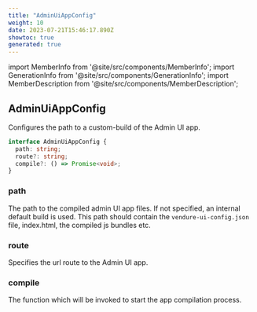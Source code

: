 ```yaml
---
title: "AdminUiAppConfig"
weight: 10
date: 2023-07-21T15:46:17.890Z
showtoc: true
generated: true
---
```

<!-- This file was generated from the Vendure source. Do not modify. Instead, re-run the "docs:build" script -->
import MemberInfo from '@site/src/components/MemberInfo';
import GenerationInfo from '@site/src/components/GenerationInfo';
import MemberDescription from '@site/src/components/MemberDescription';


## AdminUiAppConfig

<GenerationInfo sourceFile="packages/common/src/shared-types.ts" sourceLine="331" packageName="@vendure/common" />

Configures the path to a custom-build of the Admin UI app.

```ts title="Signature"
interface AdminUiAppConfig {
  path: string;
  route?: string;
  compile?: () => Promise<void>;
}
```

<div className="members-wrapper">

### path

<MemberInfo kind="property" type="string"   />

The path to the compiled admin UI app files. If not specified, an internal
default build is used. This path should contain the `vendure-ui-config.json` file,
index.html, the compiled js bundles etc.
### route

<MemberInfo kind="property" type="string" default="'admin'"   />

Specifies the url route to the Admin UI app.
### compile

<MemberInfo kind="property" type="() =&#62; Promise&#60;void&#62;"   />

The function which will be invoked to start the app compilation process.


</div>
